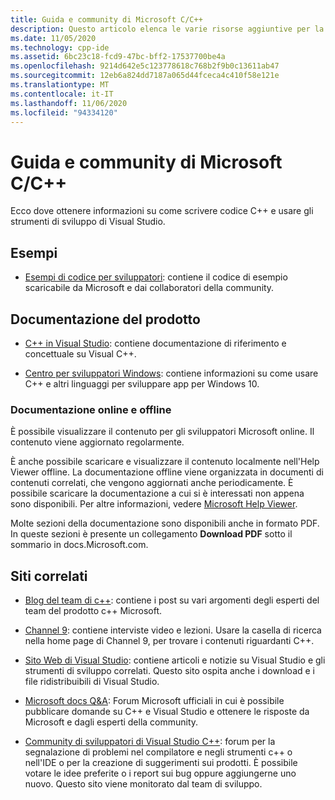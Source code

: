 ```yaml
---
title: Guida e community di Microsoft C/C++
description: Questo articolo elenca le varie risorse aggiuntive per la guida e le informazioni su Visual Studio e il compilatore e gli strumenti di Microsoft C/C++.
ms.date: 11/05/2020
ms.technology: cpp-ide
ms.assetid: 6bc23c18-fcd9-47bc-bff2-17537700be4a
ms.openlocfilehash: 9214d642e5c123778618c768b2f9b0c13611ab47
ms.sourcegitcommit: 12eb6a824dd7187a065d44fceca4c410f58e121e
ms.translationtype: MT
ms.contentlocale: it-IT
ms.lasthandoff: 11/06/2020
ms.locfileid: "94334120"
---
```

# <a name="microsoft-cc-help-and-community"></a>Guida e community di Microsoft C/C++

Ecco dove ottenere informazioni su come scrivere codice C++ e usare gli strumenti di sviluppo di Visual Studio.

## <a name="samples"></a>Esempi

- [Esempi di codice per sviluppatori](/samples): contiene il codice di esempio scaricabile da Microsoft e dai collaboratori della community.

## <a name="product-documentation"></a>Documentazione del prodotto

- [C++ in Visual Studio](visual-cpp-in-visual-studio.md): contiene documentazione di riferimento e concettuale su Visual C++.

- [Centro per sviluppatori Windows](https://developer.microsoft.com/windows/): contiene informazioni su come usare C++ e altri linguaggi per sviluppare app per Windows 10.

### <a name="online-and-offline-documentation"></a>Documentazione online e offline

È possibile visualizzare il contenuto per gli sviluppatori Microsoft online. Il contenuto viene aggiornato regolarmente.

È anche possibile scaricare e visualizzare il contenuto localmente nell'Help Viewer offline. La documentazione offline viene organizzata in documenti di contenuti correlati, che vengono aggiornati anche periodicamente. È possibile scaricare la documentazione a cui si è interessati non appena sono disponibili. Per altre informazioni, vedere [Microsoft Help Viewer](/visualstudio/ide/microsoft-help-viewer).

Molte sezioni della documentazione sono disponibili anche in formato PDF. In queste sezioni è presente un collegamento **Download PDF** sotto il sommario in docs.Microsoft.com.

## <a name="related-sites"></a>Siti correlati

- [Blog del team di c++](https://devblogs.microsoft.com/cppblog/): contiene i post su vari argomenti degli esperti del team del prodotto c++ Microsoft.

- [Channel 9](https://channel9.msdn.com/): contiene interviste video e lezioni. Usare la casella di ricerca nella home page di Channel 9, per trovare i contenuti riguardanti C++.

- [Sito Web di Visual Studio](https://visualstudio.microsoft.com/): contiene articoli e notizie su Visual Studio e gli strumenti di sviluppo correlati. Questo sito ospita anche i download e i file ridistribuibili di Visual Studio.

- [Microsoft docs Q&A](/answers/topics/c%2B%2B.html): Forum Microsoft ufficiali in cui è possibile pubblicare domande su C++ e Visual Studio e ottenere le risposte da Microsoft e dagli esperti della community.

- [Community di sviluppatori di Visual Studio C++](https://aka.ms/vsfeedback/browsecpp): forum per la segnalazione di problemi nel compilatore e negli strumenti c++ o nell'IDE o per la creazione di suggerimenti sui prodotti. È possibile votare le idee preferite o i report sui bug oppure aggiungerne uno nuovo. Questo sito viene monitorato dal team di sviluppo.
